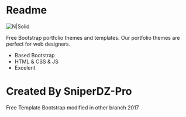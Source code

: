 # Readme

![N|Solid](https://static1.squarespace.com/static/54dd763ce4b01f6b05bab7db/t/58e5bff3bf629a0d7c0f3918/1491451892600/?format=1000w)

Free Bootstrap portfolio themes and templates. Our portfolio themes are perfect for web designers.

  - Based Bootstrap
  - HTML & CSS & JS
  - Excelent
 # Created By SniperDZ-Pro
 Free Template Bootstrap
modified in other branch 2017

